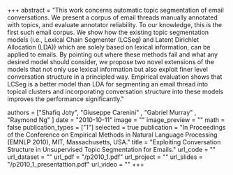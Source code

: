 +++
abstract = "This work concerns automatic topic segmentation of email conversations. We present a corpus of email threads manually annotated with topics, and evaluate annotator reliability. To our knowledge, this is the first such email corpus. We show how the existing topic segmentation models (i.e., Lexical Chain Segmenter (LCSeg) and Latent Dirichlet Allocation (LDA)) which are solely based on lexical information, can be applied to emails. By pointing out where these methods fail and what any desired model should consider, we propose two novel extensions of the models that not only use lexical information but also exploit finer level conversation structure in a principled way. Empirical evaluation shows that LCSeg is a better model than LDA for segmenting an email thread into topical clusters and incorporating conversation structure into these models improves the performance significantly."

authors = ["Shafiq Joty", "Giuseppe Carenini" , "Gabriel Murray" , "Raymond Ng" ]
date = "2010-10-11"
image = ""
image_preview = ""
math = false
publication_types = ["1"]
selected = true
publication = "In Proceedings of the Conference on Empirical Methods in Natural Language Processing (EMNLP 2010), MIT, Massachusetts, USA."
title = "Exploiting Conversation Structure in Unsupervised Topic Segmentation for Emails."
url_code = ""
url_dataset = ""
url_pdf = "/p2010_1.pdf"
url_project = ""
url_slides = "/p2010_1_presentattion.pdf"
url_video = ""
+++


